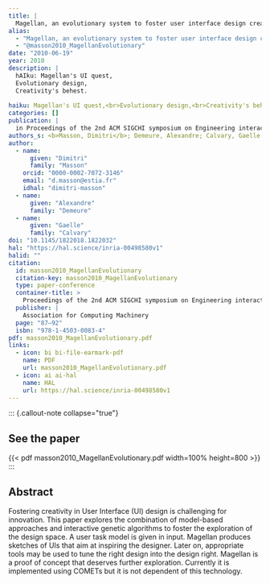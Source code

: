 ```yaml
---
title: |
  Magellan, an evolutionary system to foster user interface design creativity
alias:
  - "Magellan, an evolutionary system to foster user interface design creativity"
  - "@masson2010_MagellanEvolutionary"
date: "2010-06-19"
year: 2010
description: |
  hAIku: Magellan's UI quest,
  Evolutionary design,
  Creativity's behest.
  
haiku: Magellan's UI quest,<br>Evolutionary design,<br>Creativity's behest.<br>
categories: []
publication: |
  in Proceedings of the 2nd ACM SIGCHI symposium on Engineering interactive computing systems, June 19, 2010 
authors_s: <b>Masson, Dimitri</b>; Demeure, Alexandre; Calvary, Gaelle
author: 
  - name: 
      given: "Dimitri"
      family: "Masson"
    orcid: "0000-0002-7072-3146" 
    email: "d.masson@estia.fr" 
    idhal: "dimitri-masson" 
  - name: 
      given: "Alexandre"
      family: "Demeure" 
  - name: 
      given: "Gaelle"
      family: "Calvary" 
doi: "10.1145/1822018.1822032"
hal: "https://hal.science/inria-00498580v1"
halid: ""
citation:
  id: masson2010_MagellanEvolutionary
  citation-key: masson2010_MagellanEvolutionary
  type: paper-conference
  container-title: >
    Proceedings of the 2nd ACM SIGCHI symposium on Engineering interactive computing systems
  publisher: |
    Association for Computing Machinery
  page: "87–92"
  isbn: "978-1-4503-0083-4"
pdf: masson2010_MagellanEvolutionary.pdf
links:
  - icon: bi bi-file-earmark-pdf
    name: PDF
    url: masson2010_MagellanEvolutionary.pdf
  - icon: ai ai-hal
    name: HAL
    url: https://hal.science/inria-00498580v1
---
```



::: {.callout-note collapse="true"}

## See the paper

{{< pdf masson2010_MagellanEvolutionary.pdf width=100% height=800 >}} 
:::


## Abstract

Fostering creativity in User Interface (UI) design is challenging for innovation. This paper explores the combination of model-based approaches and interactive genetic algorithms to foster the exploration of the design space. A user task model is given in input. Magellan produces sketches of UIs that aim at inspiring the designer. Later on, appropriate tools may be used to tune the right design into the design right. Magellan is a proof of concept that deserves further exploration. Currently it is implemented using COMETs but it is not dependent of this technology.
